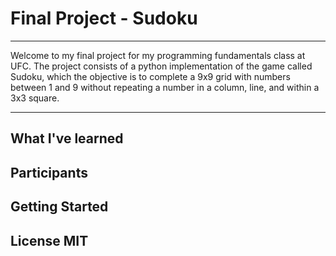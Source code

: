 # Final Project - Sudoku 
--- 

Welcome to my final project for my programming fundamentals class at UFC. 
The project consists of a python implementation of the game called Sudoku, 
which the objective is to complete a 9x9 grid with numbers between 1 and 9
without repeating a number in a column, line, and within a 3x3 square. 

---
## What I've learned
 
## Participants

## Getting Started 

## License MIT 
